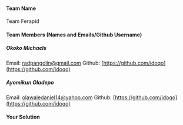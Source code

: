 #### Team Name

Team Ferapid


#### Team Members (Names and Emails/Github Username)
##### Okoko Michaels
Email: radpangolin@gmail.com
Github: [https://github.com/idoqo](https://github.com/idoqo)

##### Ayomikun Oladepo
Email: olawaledaniel14@yahoo.com
Github: [https://github.com/idoqo](https://github.com/idoqo)


#### Your Solution
